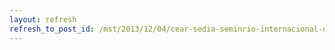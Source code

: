 ```yaml
---
layout: refresh
refresh_to_post_id: /mst/2013/12/04/cear-sedia-seminrio-internacional-de-economia-social-e-solidria
---
```

